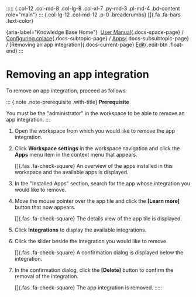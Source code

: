 ::::: {.col-12 .col-md-8 .col-lg-8 .col-xl-7 .py-md-3 .pl-md-4 .bd-content role="main"}
::: {.col-lg-12 .col-md-12 .p-0 .breadcrumbs}
[]{.fa .fa-bars .text-color}

[](https://docs.cplace.io/){aria-label="Knowledge Base Home"}  [User
Manual](/user-manual-en/){.docs-space-page} / [Configuring
cplace](/user-manual-en/cplace-konfigurieren/){.docs-subtopic-page} /
[Apps](/user-manual-en/cplace-konfigurieren/apps/){.docs-subsubtopic-page}
/ [Removing an app integration]{.docs-current-page} [
Edit](https://github.com/collaborationfactory/cplace-doc-user-enu/blob/release/25.2/cplace-konfigurieren/apps/app-integration-entfernen.md){.edit-btn
.float-end}
:::

# Removing an app integration

To remove an app integration, proceed as follows:

::: {.note .note-prerequisite .with-title}
**Prerequisite**

You must be the "administrator" in the workspace to be able to remove an
app integration.
:::

1.  Open the workspace from which you would like to remove the app
    integration.

2.  Click **Workspace settings** in the workspace navigation and click
    the **Apps** menu item in the context menu that appears.

    []{.fas .fa-check-square} An overview of the apps installed in this
    workspace and the available apps is displayed.

3.  In the "Installed Apps" section, search for the app whose
    integration you would like to remove.

4.  Move the mouse pointer over the app tile and click the **\[Learn
    more\]** button that now appears.

    []{.fas .fa-check-square} The details view of the app tile is
    displayed.

5.  Click **Integrations** to display the available integrations.

6.  Click the slider beside the integration you would like to remove.

    []{.fas .fa-check-square} A confirmation dialog is displayed below
    the integration.

7.  In the confirmation dialog, click the **\[Delete\]** button to
    confirm the removal of the integration.

    []{.fas .fa-check-square} The app integration is removed.
:::::
